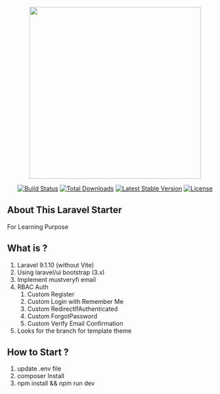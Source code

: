 <p align="center"><a href="https://laravel.com" target="_blank"><img src="https://raw.githubusercontent.com/laravel/art/master/logo-lockup/5%20SVG/2%20CMYK/1%20Full%20Color/laravel-logolockup-cmyk-red.svg" width="400"></a></p>

<p align="center">
<a href="https://travis-ci.org/laravel/framework"><img src="https://travis-ci.org/laravel/framework.svg" alt="Build Status"></a>
<a href="https://packagist.org/packages/laravel/framework"><img src="https://poser.pugx.org/laravel/framework/d/total.svg" alt="Total Downloads"></a>
<a href="https://packagist.org/packages/laravel/framework"><img src="https://poser.pugx.org/laravel/framework/v/stable.svg" alt="Latest Stable Version"></a>
<a href="https://packagist.org/packages/laravel/framework"><img src="https://poser.pugx.org/laravel/framework/license.svg" alt="License"></a>
</p>

## About This Laravel Starter

For Learning Purpose

## What is ?

1. Laravel 9.1.10 (without Vite)
2. Using laravel/ui bootstrap (3.x)
3. Implement mustveryfi email
4. RBAC Auth
   1. Custom Register
   2. Custom Login with Remember Me
   3. Custom RedirectIfAuthenticated
   4. Custom ForgotPassword
   5. Custom Verify Email Confirmation
5. Looks for the branch for template theme

## How to Start ?

1. update .env file
2. composer Install
3. npm install && npm run dev
